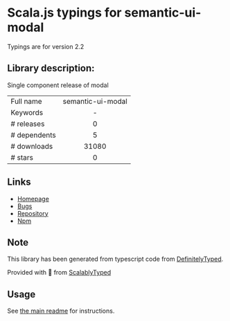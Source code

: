 
# Scala.js typings for semantic-ui-modal

Typings are for version 2.2

## Library description:
Single component release of modal

|                    |                 |
| ------------------ | :-------------: |
| Full name          | semantic-ui-modal |
| Keywords           | - |
| # releases         | 0 |
| # dependents       | 5 |
| # downloads        | 31080 |
| # stars            | 0 |

## Links
- [Homepage](http://www.semantic-ui.com)
- [Bugs](https://github.com/Semantic-Org/Semantic-UI/issues)
- [Repository](https://github.com/Semantic-Org/UI-Modal)
- [Npm](https://www.npmjs.com/package/semantic-ui-modal)
    


## Note
This library has been generated from typescript code from [DefinitelyTyped](https://definitelytyped.org).

Provided with :purple_heart: from [ScalablyTyped](https://github.com/oyvindberg/ScalablyTyped)

## Usage
See [the main readme](../../readme.md) for instructions.


